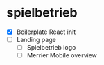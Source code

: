# spielbetrieb

- [x] Boilerplate React init
- [ ] Landing page
  - [ ] Spielbetrieb logo
  - [ ] Merrier Mobile overview
